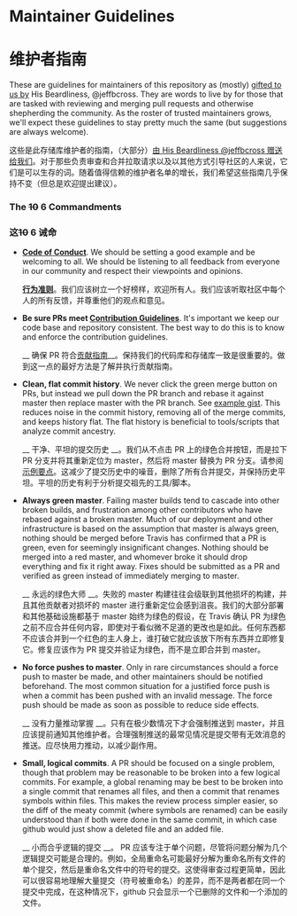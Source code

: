 # Maintainer Guidelines

# 维护者指南

These are guidelines for maintainers of this repository as (mostly) [gifted to us by](https://github.com/ReactiveX/RxJS/issues/121#issue-97747542)
His Beardliness, @jeffbcross. They are words to live by for those that are tasked with reviewing and merging pull requests and otherwise shepherding the community. As the roster of trusted maintainers grows, we'll expect these guidelines to stay pretty much the same (but suggestions are always welcome).

这些是此存储库维护者的指南，（大部分）[由 His Beardliness @jeffbcross 赠送给我们](https://github.com/ReactiveX/RxJS/issues/121#issue-97747542)。对于那些负责审查和合并拉取请求以及以其他方式引导社区的人来说，它们是可以生存的词。随着值得信赖的维护者名单的增长，我们希望这些指南几乎保持不变（但总是欢迎提出建议）。

### The ~~10~~ 6 Commandments

### 这~~10~~ 6 诫命

- __[Code of Conduct](../CODE_OF_CONDUCT.md)__. We should be setting a good example and be welcoming to all. We should be listening to all feedback from everyone in our community and respect their viewpoints and opinions.

  __[行为准则](../CODE_OF_CONDUCT.md)__。我们应该树立一个好榜样，欢迎所有人。我们应该听取社区中每个人的所有反馈，并尊重他们的观点和意见。

- __Be sure PRs meet [Contribution Guidelines](../CONTRIBUTING.md)__. It's important we keep our code base and repository consistent. The best way to do this is to know and enforce the contribution guidelines.

  __ 确保 PR 符合[贡献指南](../CONTRIBUTING.md)__。保持我们的代码库和存储库一致是很重要的。做到这一点的最好方法是了解并执行贡献指南。

- __Clean, flat commit history__. We never click the green merge button on PRs, but instead we pull down the PR branch and rebase it against master then replace master with the PR branch. See
  [example gist](https://gist.github.com/jeffbcross/307c6da45d26e29030ef). This reduces noise in the commit history, removing all of the merge commits, and keeps history flat. The flat history is beneficial to tools/scripts that analyze commit ancestry.

  __ 干净、平坦的提交历史 __。我们从不点击 PR 上的绿色合并按钮，而是拉下 PR 分支并将其重新定位为 master，然后将 master 替换为 PR 分支。请参阅[示例要点](https://gist.github.com/jeffbcross/307c6da45d26e29030ef)。这减少了提交历史中的噪音，删除了所有合并提交，并保持历史平坦。平坦的历史有利于分析提交祖先的工具/脚本。

- __Always green master__. Failing master builds tend to cascade into other broken builds, and frustration among other contributors who have rebased against a broken master. Much of our deployment and other infrastructure is based on the assumption that master is always green, nothing should be merged before Travis has confirmed that a PR is green, even for seemingly insignificant changes. Nothing should be merged into a red master, and whomever broke it should drop everything and fix it right away. Fixes
  should be submitted as a PR and verified as green instead of immediately merging to master.

  __ 永远的绿色大师 __。失败的 master 构建往往会级联到其他损坏的构建，并且其他贡献者对损坏的 master 进行重新定位会感到沮丧。我们的大部分部署和其他基础设施都基于 master 始终为绿色的假设，在 Travis 确认 PR 为绿色之前不应合并任何内容，即使对于看似微不足道的更改也是如此。任何东西都不应该合并到一个红色的主人身上，谁打破它就应该放下所有东西并立即修复它。修复应该作为 PR 提交并验证为绿色，而不是立即合并到 master。

- __No force pushes to master__. Only in rare circumstances should a force push to master be made, and other maintainers should be notified beforehand. The most common situation for a justified force push is when a commit has been pushed with an invalid message. The force push should be made as soon as possible to reduce side effects.

  __ 没有力量推动掌握 __。只有在极少数情况下才会强制推送到 master，并且应该提前通知其他维护者。合理强制推送的最常见情况是提交带有无效消息的推送。应尽快用力推动，以减少副作用。

- __Small, logical commits__. A PR should be focused on a single problem, though that problem may be reasonable to be broken into a few logical commits. For example, a global renaming may be best to be broken into a single commit that renames all files, and then a commit that renames symbols within files. This makes the review process simpler easier, so the diff of the meaty commit (where symbols are renamed) can be easily understood than if both were done in the same commit, in which case github would just
  show a deleted file and an added file.

  __ 小而合乎逻辑的提交 __。 PR 应该专注于单个问题，尽管将问题分解为几个逻辑提交可能是合理的。例如，全局重命名可能最好分解为重命名所有文件的单个提交，然后是重命名文件中的符号的提交。这使得审查过程更简单，因此可以很容易地理解大量提交（符号被重命名）的差异，而不是两者都在同一个提交中完成，在这种情况下，github 只会显示一个已删除的文件和一个添加的文件。

